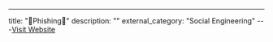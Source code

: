 ---
title: "🎣Phishing🎣"
description: ""
external_category: "Social Engineering"
---[Visit Website](https://github.com/rmusser01/Infosec_Reference/blob/master/Draft/Phishing.md)


